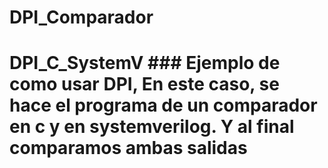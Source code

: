 # DPI_Comparador
# DPI_C_SystemV  ### Ejemplo de como usar DPI, En este caso, se hace el programa de un comparador en c y en systemverilog. Y al final comparamos ambas salidas
